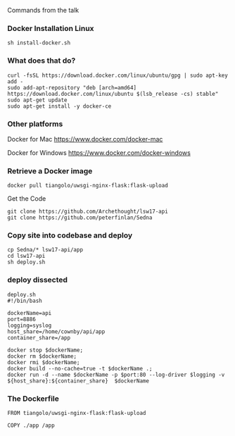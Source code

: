 Commands from the talk

### Docker Installation Linux
```
sh install-docker.sh
```

### What does that do?
```
curl -fsSL https://download.docker.com/linux/ubuntu/gpg | sudo apt-key add -
sudo add-apt-repository "deb [arch=amd64] https://download.docker.com/linux/ubuntu $(lsb_release -cs) stable"
sudo apt-get update
sudo apt-get install -y docker-ce
```

### Other platforms
Docker for Mac
https://www.docker.com/docker-mac

Docker for Windows
https://www.docker.com/docker-windows


### Retrieve a Docker image
```
docker pull tiangolo/uwsgi-nginx-flask:flask-upload
```

Get the Code
```
git clone https://github.com/Archethought/lsw17-api
git clone https://github.com/peterfinlan/Sedna
```

### Copy site into codebase and deploy
```
cp Sedna/* lsw17-api/app
cd lsw17-api
sh deploy.sh
```

### deploy dissected
```
deploy.sh
#!/bin/bash

dockerName=api
port=8886
logging=syslog
host_share=/home/cownby/api/app
container_share=/app

docker stop $dockerName;
docker rm $dockerName;
docker rmi $dockerName;
docker build --no-cache=true -t $dockerName .;
docker run -d --name $dockerName -p $port:80 --log-driver $logging -v ${host_share}:${container_share}  $dockerName
```

### The Dockerfile
```
FROM tiangolo/uwsgi-nginx-flask:flask-upload

COPY ./app /app
```
